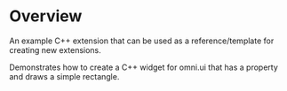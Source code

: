# Overview

An example C++ extension that can be used as a reference/template for creating new extensions.

Demonstrates how to create a C++ widget for omni.ui that has a property and draws a simple rectangle.

